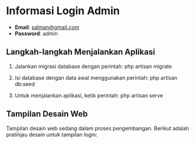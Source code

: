 # Informasi Login Admin

- **Email**: salman@gmail.com
- **Password**: admin

## Langkah-langkah Menjalankan Aplikasi

1. Jalankan migrasi database dengan perintah:
php artisan migrate

3. Isi database dengan data awal menggunakan perintah:
php artisan db:seed

3. Untuk menjalankan aplikasi, ketik perintah:
php artisan serve


## Tampilan Desain Web

Tampilan desain web sedang dalam proses pengembangan. Berikut adalah pratinjau desain untuk tampilan login:



